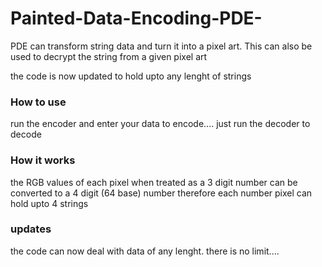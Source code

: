 # Painted-Data-Encoding-PDE-
<p>PDE can transform string data and turn it into a pixel art. This can also be used to decrypt the string from a given pixel art</p>
<p>the code is now updated to hold upto any lenght of strings</p>

<h3>How to use</h3>

<p>run the encoder and enter your data to encode.... just run the decoder to decode</p>

<h3>How it works</h3>

<p>the RGB values of each pixel when treated as a 3 digit number can be converted to a 4 digit (64 base) number therefore each number pixel can hold upto 4 strings</p>


<h3>updates</h3>

<p>
the code can now deal with data of any lenght.  there is no limit....
</p>
